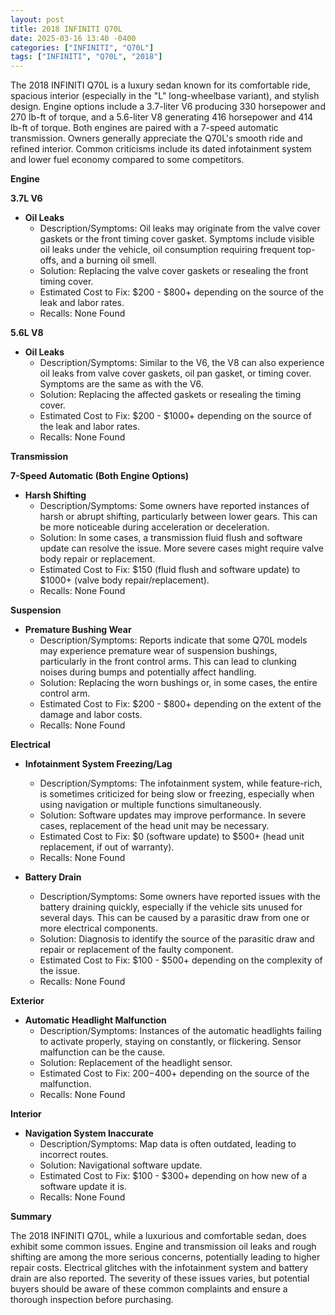 ```yaml
---
layout: post
title: 2018 INFINITI Q70L
date: 2025-03-16 13:40 -0400
categories: ["INFINITI", "Q70L"]
tags: ["INFINITI", "Q70L", "2018"]
---
```

The 2018 INFINITI Q70L is a luxury sedan known for its comfortable ride, spacious interior (especially in the "L" long-wheelbase variant), and stylish design. Engine options include a 3.7-liter V6 producing 330 horsepower and 270 lb-ft of torque, and a 5.6-liter V8 generating 416 horsepower and 414 lb-ft of torque. Both engines are paired with a 7-speed automatic transmission. Owners generally appreciate the Q70L's smooth ride and refined interior. Common criticisms include its dated infotainment system and lower fuel economy compared to some competitors.

**Engine**

**3.7L V6**

*   **Oil Leaks**
    *   Description/Symptoms: Oil leaks may originate from the valve cover gaskets or the front timing cover gasket. Symptoms include visible oil leaks under the vehicle, oil consumption requiring frequent top-offs, and a burning oil smell.
    *   Solution: Replacing the valve cover gaskets or resealing the front timing cover.
    *   Estimated Cost to Fix: $200 - $800+ depending on the source of the leak and labor rates.
    *   Recalls: None Found

**5.6L V8**

*   **Oil Leaks**
    *   Description/Symptoms: Similar to the V6, the V8 can also experience oil leaks from valve cover gaskets, oil pan gasket, or timing cover. Symptoms are the same as with the V6.
    *   Solution: Replacing the affected gaskets or resealing the timing cover.
    *   Estimated Cost to Fix: $200 - $1000+ depending on the source of the leak and labor rates.
    *   Recalls: None Found

**Transmission**

**7-Speed Automatic (Both Engine Options)**

*   **Harsh Shifting**
    *   Description/Symptoms: Some owners have reported instances of harsh or abrupt shifting, particularly between lower gears. This can be more noticeable during acceleration or deceleration.
    *   Solution: In some cases, a transmission fluid flush and software update can resolve the issue. More severe cases might require valve body repair or replacement.
    *   Estimated Cost to Fix: $150 (fluid flush and software update) to $1000+ (valve body repair/replacement).
    *   Recalls: None Found

**Suspension**

*   **Premature Bushing Wear**
    *   Description/Symptoms:  Reports indicate that some Q70L models may experience premature wear of suspension bushings, particularly in the front control arms. This can lead to clunking noises during bumps and potentially affect handling.
    *   Solution: Replacing the worn bushings or, in some cases, the entire control arm.
    *   Estimated Cost to Fix: $200 - $800+ depending on the extent of the damage and labor costs.
    *   Recalls: None Found

**Electrical**

*   **Infotainment System Freezing/Lag**
    *   Description/Symptoms:  The infotainment system, while feature-rich, is sometimes criticized for being slow or freezing, especially when using navigation or multiple functions simultaneously.
    *   Solution: Software updates may improve performance. In severe cases, replacement of the head unit may be necessary.
    *   Estimated Cost to Fix: $0 (software update) to $500+ (head unit replacement, if out of warranty).
    *   Recalls: None Found

*   **Battery Drain**
    *   Description/Symptoms:  Some owners have reported issues with the battery draining quickly, especially if the vehicle sits unused for several days. This can be caused by a parasitic draw from one or more electrical components.
    *   Solution: Diagnosis to identify the source of the parasitic draw and repair or replacement of the faulty component.
    *   Estimated Cost to Fix: $100 - $500+ depending on the complexity of the issue.
    *   Recalls: None Found

**Exterior**

*   **Automatic Headlight Malfunction**
    *   Description/Symptoms: Instances of the automatic headlights failing to activate properly, staying on constantly, or flickering. Sensor malfunction can be the cause.
    *   Solution: Replacement of the headlight sensor.
    *   Estimated Cost to Fix: $200-$400+ depending on the source of the malfunction.
    *   Recalls: None Found

**Interior**

*   **Navigation System Inaccurate**
    *   Description/Symptoms: Map data is often outdated, leading to incorrect routes.
    *   Solution: Navigational software update.
    *   Estimated Cost to Fix: $100 - $300+ depending on how new of a software update it is.
    *   Recalls: None Found

**Summary**

The 2018 INFINITI Q70L, while a luxurious and comfortable sedan, does exhibit some common issues. Engine and transmission oil leaks and rough shifting are among the more serious concerns, potentially leading to higher repair costs. Electrical glitches with the infotainment system and battery drain are also reported. The severity of these issues varies, but potential buyers should be aware of these common complaints and ensure a thorough inspection before purchasing.

